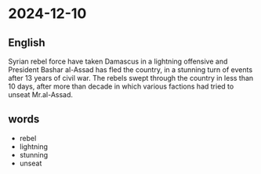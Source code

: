 # 2024-12-10

## English
Syrian rebel force have taken Damascus
in a lightning offensive and President
Bashar al-Assad has fled the country, in a
stunning turn of events after 13 years of
civil war. The rebels swept through the
country in less than 10 days, after more
than decade in which various factions had
tried to unseat Mr.al-Assad.

## words
* rebel
* lightning
* stunning
* unseat

